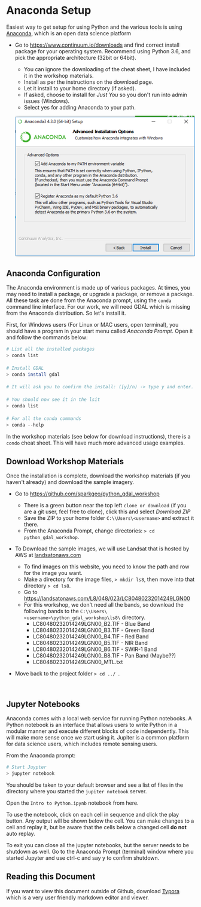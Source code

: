 # Anaconda Setup


Easiest way to get setup for using Python and the various tools is using [Anaconda](https://www.continuum.io/), which is an open data science platform 

*   Go to https://www.continuum.io/downloads and find correct install package for your operating system. Recommend using Python 3.6, and pick the appropriate architecture (32bit or 64bit).
    - You can ignore the downloading of the cheat sheet, I have included it in the workshop materials. 
    - Install as per the instructions on the download page.
    - Let it install to your home directory (if asked).
    - If asked, choose to install for *Just You* so you don't run into admin issues (Windows).
    - Select yes for adding Anaconda to your path.

    ![env_python](images/env_python.PNG)




## Anaconda Configuration

The Anaconda environment is made up of various packages. At times, you may need to install a package, or upgrade a package, or remove a package. All these task are done from the Anaconda prompt, using the `conda` command line interface. For our work, we will need GDAL which is missing from the Anaconda distribution. So let's install it.



First, for Windows users (For Linux or MAC users, open terminal), you should have a program in your start menu called *Anaconda Prompt*. Open it and follow the commands below:

```bash
# List all the installed packages
> conda list

# Install GDAL
> conda install gdal

# It will ask you to confirm the install: ([y]/n) -> type y and enter.

# You should now see it in the lsit
> conda list

# For all the conda commands
> conda --help
```

In the workshop materials (see below for download instructions), there is a `condo` cheat sheet. This will have much more advanced usage examples.



## Download Workshop Materials

Once the installation is complete, download the workshop materials (if you haven't already) and download the sample imagery.

* Go to https://github.com/sparkgeo/python_gdal_workshop
  * There is a green button near the top left `clone or download` (if you are a git user, feel free to clone), click this and select *Download ZIP*
  * Save the ZIP to your home folder `C:\\Users\<username>` and extract it there. 
  * From the Anaconda Prompt, change directories: `> cd python_gdal_workshop`.

* To Download the sample images, we will use Landsat that is hosted by AWS at [landsatonaws.com](https://landsatonaws.com/)

  * To find images on this website, you need to know the path and row for the image you want. 
  * Make a directory for the image files, `> mkdir ls8`, then move into that directory `> cd ls8`.
  * Go to https://landsatonaws.com/L8/048/023/LC80480232014249LGN00
  * For this workshop, we don't need all the bands, so download the following bands to the `C:\\Users\<username>\python_gdal_workshop\ls8\` directory. 
    * LC80480232014249LGN00_B2.TIF - Blue Band
    * LC80480232014249LGN00_B3.TIF - Green Band
    * LC80480232014249LGN00_B4.TIF - Red Band
    * LC80480232014249LGN00_B5.TIF - NIR Band
    * LC80480232014249LGN00_B6.TIF - SWIR-1 Band
    * LC80480232014249LGN00_B8.TIF - Pan Band (Maybe??)
    * LC80480232014249LGN00_MTL.txt

* Move back to the project folder `> cd ../ `.

  ​



## Jupyter Notebooks

Anaconda comes with a local web service for running Python notebooks. A Python notebook is an interface that allows users to write Python in a modular manner and execute different blocks of code independently. This will make more sense once we start using it. Jupiter is a common platform for data science users, which includes remote sensing users. 



From the Anaconda prompt:

```bash
# Start Juypter
> jupyter notebook
```



You should be taken to your default browser and see a list of files in the directory where you started the `jupiter notebook` server. 



Open the `Intro to Python.ipynb` notebook from here.



To use the notebook, click on each cell in sequence and click the play button. Any output will be shown below the cell. You can make changes to a cell and replay it, but be aware that the cells below a changed cell **do not** auto replay.

To exit you can close all the jupyter notebooks, but the server needs to be shutdown as well. Go to the Anaconda Prompt (terminal) window where you started Jupyter and use ctrl-c  and say y to confirm shutdown.



## Reading this Document

If you want to view this document outside of Github, download [Typora](https://typora.io/) which is a very user friendly markdown editor and viewer.